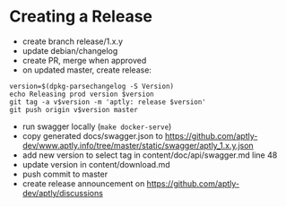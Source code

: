 # Creating a Release

- create branch release/1.x.y
- update debian/changelog
- create PR, merge when approved
- on updated master, create release:
```
version=$(dpkg-parsechangelog -S Version)
echo Releasing prod version $version
git tag -a v$version -m 'aptly: release $version'
git push origin v$version master
```
- run swagger locally (`make docker-serve`)
- copy generated docs/swagger.json to https://github.com/aptly-dev/www.aptly.info/tree/master/static/swagger/aptly_1.x.y.json
- add new version to select tag in content/doc/api/swagger.md line 48
- update version in content/download.md
- push commit to master
- create release announcement on https://github.com/aptly-dev/aptly/discussions

